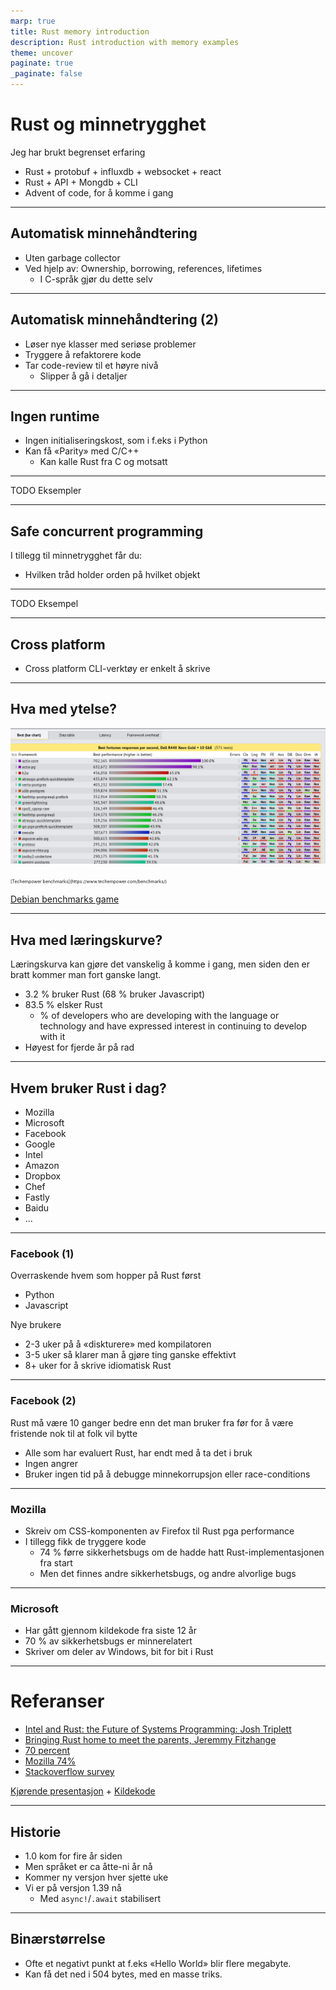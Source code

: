 ```yaml
---
marp: true
title: Rust memory introduction
description: Rust introduction with memory examples
theme: uncover
paginate: true
_paginate: false
---
```


# Rust og minnetrygghet

Jeg har brukt begrenset erfaring

  * Rust + protobuf + influxdb + websocket + react
  * Rust + API + Mongdb + CLI 
  * Advent of code, for å komme i gang

---

## Automatisk minnehåndtering

* Uten garbage collector
* Ved hjelp av: Ownership, borrowing, references, lifetimes
  * I C-språk gjør du dette selv

---

## Automatisk minnehåndtering (2)

* Løser nye klasser med seriøse problemer
* Tryggere å refaktorere kode
* Tar code-review til et høyre nivå
  * Slipper å gå i detaljer

---

## Ingen runtime

* Ingen initialiseringskost, som i f.eks i Python
* Kan få «Parity» med C/C++
  * Kan kalle Rust fra C og motsatt

---

TODO Eksempler

---

## Safe concurrent programming

I tillegg til minnetrygghet får du:

* Hvilken tråd holder orden på hvilket objekt

---

TODO Eksempel

---

## Cross platform

* Cross platform CLI-verktøy er enkelt å skrive

---

## Hva med ytelse?

![Techempower benchmarks](assets/techempower-benchmarks.png)

<span style="font-size: 50%">
[Techempower benchmarks](https://www.techempower.com/benchmarks/)
</span>

[Debian benchmarks game](https://benchmarksgame-team.pages.debian.net/benchmarksgame/fastest/rust-gpp.html)

---

## Hva med læringskurve?

Læringskurva kan gjøre det vanskelig å komme i gang, men siden den er bratt kommer man fort ganske langt.

* 3.2 % bruker Rust (68 % bruker Javascript)
* 83.5 % elsker Rust
  * % of developers who are developing with the language or technology and have expressed interest in continuing to develop with it
* Høyest for fjerde år på rad

---

## Hvem bruker Rust i dag?

* Mozilla
* Microsoft
* Facebook
* Google
* Intel
* Amazon
* Dropbox
* Chef
* Fastly
* Baidu
* ...

---

### Facebook (1)

Overraskende hvem som hopper på Rust først
  * Python
  * Javascript

Nye brukere
  * 2-3 uker på å «diskturere» med kompilatoren
  * 3-5 uker så klarer man å gjøre ting ganske effektivt
  * 8+ uker for å skrive idiomatisk Rust

---

### Facebook (2)

Rust må være 10 ganger bedre enn det man bruker fra før for å være fristende nok til at folk vil bytte

* Alle som har evaluert Rust, har endt med å ta det i bruk
* Ingen angrer
* Bruker ingen tid på å debugge minnekorrupsjon eller race-conditions

---

### Mozilla

* Skreiv om CSS-komponenten av Firefox til Rust pga performance
* I tillegg fikk de tryggere kode
	* 74 % førre sikkerhetsbugs om de hadde hatt Rust-implementasjonen fra start
	* Men det finnes andre sikkerhetsbugs, og andre alvorlige bugs

---

### Microsoft

* Har gått gjennom kildekode fra siste 12 år
* 70 % av sikkerhetsbugs er minnerelatert
* Skriver om deler av Windows, bit for bit i Rust

---

# Referanser

* [Intel and Rust: the Future of Systems Programming: Josh Triplett](https://www.youtube.com/watch?v=l9hM0h6IQDo&feature=youtu.be)
* [Bringing Rust home to meet the parents, Jeremmy Fitzhange](https://www.youtube.com/watch?v=kylqq8pEgRs)
* [70 percent](https://www.zdnet.com/article/microsoft-70-percent-of-all-security-bugs-are-memory-safety-issues/)
* [Mozilla 74%](https://hacks.mozilla.org/2019/02/rewriting-a-browser-component-in-rust/)
* [Stackoverflow survey](https://insights.stackoverflow.com/survey/2019#most-loved-dreaded-and-wanted)

[Kjørende presentasjon](https://rust-memory-intro.now.sh) + [Kildekode](https://github.com/sigurdga/rust-memory-introduction)

---

## Historie

* 1.0 kom for fire år siden
* Men språket er ca åtte-ni år nå
* Kommer ny versjon hver sjette uke
* Vi er på versjon 1.39 nå
  * Med `async!`/`.await` stabilisert

---

## Binærstørrelse

* Ofte et negativt punkt at f.eks «Hello World» blir flere megabyte.
* Kan få det ned i 504 bytes, med en masse triks.

